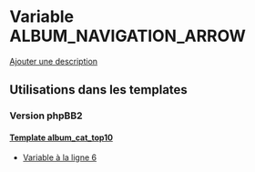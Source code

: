 # Variable ALBUM_NAVIGATION_ARROW
[Ajouter une description](https://fa-tvars.appspot.com/var/ALBUM_NAVIGATION_ARROW)

## Utilisations dans les templates

### Version phpBB2

#### [Template album_cat_top10](subsilver/album_cat_top10.md)
* [Variable &agrave; la ligne 6](../subsilver/album_cat_top10.tpl#L6)